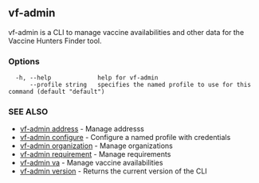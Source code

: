 ## vf-admin

vf-admin is a CLI to manage vaccine availabilities and other data for the Vaccine Hunters Finder tool.

### Options

```
  -h, --help             help for vf-admin
      --profile string   specifies the named profile to use for this command (default "default")
```

### SEE ALSO

* [vf-admin address](vf-admin_address.md)	 - Manage addresss
* [vf-admin configure](vf-admin_configure.md)	 - Configure a named profile with credentials
* [vf-admin organization](vf-admin_organization.md)	 - Manage organizations
* [vf-admin requirement](vf-admin_requirement.md)	 - Manage requirements
* [vf-admin va](vf-admin_va.md)	 - Manage vaccine availabilities
* [vf-admin version](vf-admin_version.md)	 - Returns the current version of the CLI

